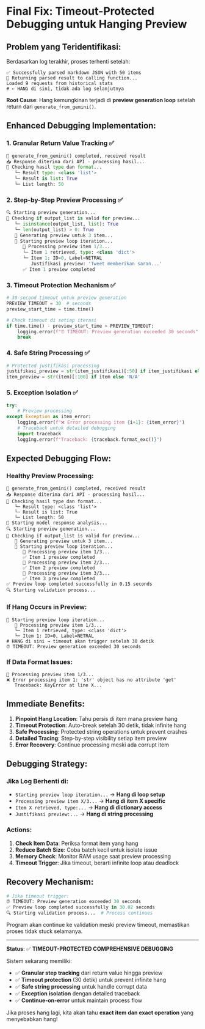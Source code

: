 # Final Fix: Timeout-Protected Debugging untuk Hanging Preview

## Problem yang Teridentifikasi:

Berdasarkan log terakhir, proses terhenti setelah:

```
✅ Successfully parsed markdown JSON with 50 items
🎯 Returning parsed result to calling function...
Loaded 9 requests from historical stats
# ← HANG di sini, tidak ada log selanjutnya
```

**Root Cause**: Hang kemungkinan terjadi di **preview generation loop** setelah return dari `generate_from_gemini()`.

## Enhanced Debugging Implementation:

### 1. **Granular Return Value Tracking** ✅

```python
🎯 generate_from_gemini() completed, received result
📥 Response diterima dari API - processing hasil...
🔄 Checking hasil type dan format...
   └─ Result type: <class 'list'>
   └─ Result is list: True
   └─ List length: 50
```

### 2. **Step-by-Step Preview Processing** ✅

```python
🔍 Starting preview generation...
🔄 Checking if output_list is valid for preview...
   └─ isinstance(output_list, list): True
   └─ len(output_list) > 0: True
   📝 Generating preview untuk 3 item...
   📝 Starting preview loop iteration...
      🔄 Processing preview item 1/3...
      └─ Item 1 retrieved, type: <class 'dict'>
      └─ Item 1: ID=0, Label=NETRAL
         Justifikasi preview: 'Tweet memberikan saran...'
      ✅ Item 1 preview completed
```

### 3. **Timeout Protection Mechanism** ✅

```python
# 30-second timeout untuk preview generation
PREVIEW_TIMEOUT = 30  # seconds
preview_start_time = time.time()

# Check timeout di setiap iterasi
if time.time() - preview_start_time > PREVIEW_TIMEOUT:
    logging.error(f"⏰ TIMEOUT: Preview generation exceeded 30 seconds")
    break
```

### 4. **Safe String Processing** ✅

```python
# Protected justifikasi processing
justifikasi_preview = str(item_justifikasi)[:50] if item_justifikasi else 'N/A'
item_preview = str(item)[:100] if item else 'N/A'
```

### 5. **Exception Isolation** ✅

```python
try:
    # Preview processing
except Exception as item_error:
    logging.error(f"❌ Error processing item {i+1}: {item_error}")
    # Traceback untuk detailed debugging
    import traceback
    logging.error(f"Traceback: {traceback.format_exc()}")
```

## Expected Debugging Flow:

### Healthy Preview Processing:

```
🎯 generate_from_gemini() completed, received result
📥 Response diterima dari API - processing hasil...
🔄 Checking hasil type dan format...
   └─ Result type: <class 'list'>
   └─ Result is list: True
   └─ List length: 50
🤖 Starting model response analysis...
🔍 Starting preview generation...
🔄 Checking if output_list is valid for preview...
   📝 Generating preview untuk 3 item...
   📝 Starting preview loop iteration...
      🔄 Processing preview item 1/3...
      ✅ Item 1 preview completed
      🔄 Processing preview item 2/3...
      ✅ Item 2 preview completed
      🔄 Processing preview item 3/3...
      ✅ Item 3 preview completed
✅ Preview loop completed successfully in 0.15 seconds
🔍 Starting validation process...
```

### If Hang Occurs in Preview:

```
📝 Starting preview loop iteration...
   🔄 Processing preview item 1/3...
   └─ Item 1 retrieved, type: <class 'dict'>
   └─ Item 1: ID=0, Label=NETRAL
# HANG di sini → timeout akan trigger setelah 30 detik
⏰ TIMEOUT: Preview generation exceeded 30 seconds
```

### If Data Format Issues:

```
🔄 Processing preview item 1/3...
❌ Error processing item 1: 'str' object has no attribute 'get'
   Traceback: KeyError at line X...
```

## Immediate Benefits:

1. **Pinpoint Hang Location**: Tahu persis di item mana preview hang
2. **Timeout Protection**: Auto-break setelah 30 detik, tidak infinite hang
3. **Safe Processing**: Protected string operations untuk prevent crashes
4. **Detailed Tracing**: Step-by-step visibility setiap item preview
5. **Error Recovery**: Continue processing meski ada corrupt item

## Debugging Strategy:

### Jika Log Berhenti di:

- `Starting preview loop iteration...` → **Hang di loop setup**
- `Processing preview item X/3...` → **Hang di item X specific**
- `Item X retrieved, type:...` → **Hang di dictionary access**
- `Justifikasi preview:...` → **Hang di string processing**

### Actions:

1. **Check Item Data**: Periksa format item yang hang
2. **Reduce Batch Size**: Coba batch kecil untuk isolate issue
3. **Memory Check**: Monitor RAM usage saat preview processing
4. **Timeout Trigger**: Jika timeout, berarti infinite loop atau deadlock

## Recovery Mechanism:

```python
# Jika timeout trigger:
⏰ TIMEOUT: Preview generation exceeded 30 seconds
✅ Preview loop completed successfully in 30.02 seconds
🔍 Starting validation process...  # Process continues
```

Program akan continue ke validation meski preview timeout, memastikan proses tidak stuck selamanya.

---

**Status**: ✅ **TIMEOUT-PROTECTED COMPREHENSIVE DEBUGGING**

Sistem sekarang memiliki:

- ✅ **Granular step tracking** dari return value hingga preview
- ✅ **Timeout protection** (30 detik) untuk prevent infinite hang
- ✅ **Safe string processing** untuk handle corrupt data
- ✅ **Exception isolation** dengan detailed traceback
- ✅ **Continue-on-error** untuk maintain process flow

Jika proses hang lagi, kita akan tahu **exact item dan exact operation** yang menyebabkan hang!
